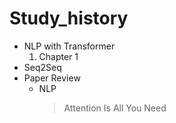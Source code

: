 # Study_history

- NLP with Transformer
  1. Chapter 1
- Seq2Seq
- Paper Review
  - NLP
    > Attention Is All You Need

